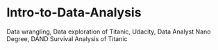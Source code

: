 # Intro-to-Data-Analysis
Data wrangling, Data exploration of Titanic, Udacity, Data Analyst Nano Degree, DAND
Survival Analysis of Titanic
